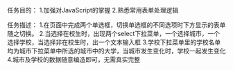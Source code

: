 ﻿任务目的：
	1.加强对JavaScript的掌握
	2.熟悉常用表单处理逻辑

任务描述：
	1.在页面中完成两个单选框，切换单选框的不同选项时下方显示的表单随之切换。
	2.当选择在校生时，出现两个select下拉菜单，一个选择城市，一个选择学校，当选择非在校生时，出一个文本输入框
	3.学校下拉菜单里的学校名单均为城市下拉菜单中所选的城市中的大学，当城市发生变化时，学校一起发生变化
	4.城市及学校的数据随意编造即可，无需真实完整
